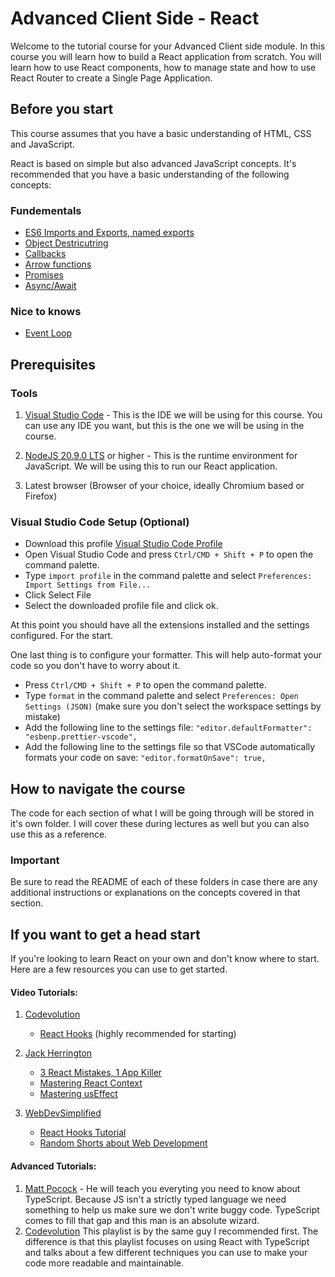 # Advanced Client Side - React

Welcome to the tutorial course for your Advanced Client side module. In this course you will learn how to build a React application from scratch. You will learn how to use React components, how to manage state and how to use React Router to create a Single Page Application.

## Before you start

This course assumes that you have a basic understanding of HTML, CSS and JavaScript.

React is based on simple but also advanced JavaScript concepts. It's recommended that you have a basic understanding of the following concepts:

### Fundementals

- [ES6 Imports and Exports, named exports](https://developer.mozilla.org/en-US/docs/Web/JavaScript/Reference/Statements/import)
- [Object Destricutring](https://developer.mozilla.org/en-US/docs/Web/JavaScript/Reference/Operators/Destructuring_assignment)
- [Callbacks](https://developer.mozilla.org/en-US/docs/Glossary/Callback_function)
- [Arrow functions](https://developer.mozilla.org/en-US/docs/Web/JavaScript/Reference/Functions/Arrow_functions)
- [Promises](https://developer.mozilla.org/en-US/docs/Web/JavaScript/Reference/Global_Objects/Promise)
- [Async/Await](https://developer.mozilla.org/en-US/docs/Web/JavaScript/Reference/Statements/async_function)

### Nice to knows
- [Event Loop](https://developer.mozilla.org/en-US/docs/Web/JavaScript/EventLoop#callback_queue)

## Prerequisites

### Tools

1. [Visual Studio Code](https://code.visualstudio.com/Download) - This is the IDE we will be using for this course. You can use any IDE you want, but this is the one we will be using in the course.
   
2. [NodeJS 20.9.0 LTS](https://nodejs.org/en/download/) or higher - This is the runtime environment for JavaScript. We will be using this to run our React application.

3. Latest browser (Browser of your choice, ideally Chromium based or Firefox)

### Visual Studio Code Setup (Optional)

- Download this profile [Visual Studio Code Profile](https://gist.github.com/AiSirachcha21/3158d287761cf6925bfc8ff1e18810ca)
- Open Visual Studio Code and press `Ctrl/CMD + Shift + P` to open the command palette.
- Type `import profile` in the command palette and select `Preferences: Import Settings from File...`
- Click Select File
- Select the downloaded profile file and click ok.

At this point you should have all the extensions installed and the settings configured. For the start.

One last thing is to configure your formatter. This will help auto-format your code so you don't have to worry about it.

- Press `Ctrl/CMD + Shift + P` to open the command palette.
- Type `format` in the command palette and select `Preferences: Open Settings (JSON)`  (make sure you don't select the workspace settings by mistake)
- Add the following line to the settings file: `"editor.defaultFormatter": "esbenp.prettier-vscode",`
- Add the following line to the settings file so that VSCode automatically formats your code on save: `"editor.formatOnSave": true,`


## How to navigate the course

The code for each section of what I will be going through will be stored in it's own folder. I will cover these during lectures as well but you can also use this as a reference.

### Important

Be sure to read the README of each of these folders in case there are any additional instructions or explanations on the concepts covered in that section.

## If you want to get a head start
If you're looking to learn React on your own and don't know where to start. Here are a few resources you can use to get started.

#### Video Tutorials:

1. [Codevolution](https://www.youtube.com/@Codevolution)
   - [React Hooks](https://www.youtube.com/playlist?list=PLC3y8-rFHvwisvxhZ135pogtX7_Oe3Q3A) (highly recommended for starting)

2. [Jack Herrington](https://www.youtube.com/@jherr/playlists)
   - [3 React Mistakes, 1 App Killer](https://youtu.be/QuLfCUh-iwI?si=y0oGTuGWC6aS_02j)
   - [Mastering React Context](https://youtu.be/MpdFj8MEuJA?si=GUOAhinEL2MEsbf2)
   - [Mastering usEffect](https://youtu.be/dH6i3GurZW8?si=hipB5iIR9vnEs6ZS)

3. [WebDevSimplified](https://www.youtube.com/@WebDevSimplified)
   - [React Hooks Tutorial](https://youtube.com/playlist?list=PLZlA0Gpn_vH8EtggFGERCwMY5u5hOjf-h&si=N3ufPftpxXd7gVhH)
   - [Random Shorts about Web Development](https://youtube.com/playlist?list=PLZlA0Gpn_vH8nhrx0Hyi1-S7ycCovcYB0&si=Rpb_V-j2Yq-Woivu)


#### Advanced Tutorials:
1. [Matt Pocock](https://www.youtube.com/@mattpocockuk) - He will teach you everyting you need to know about TypeScript. Because JS isn't a strictly typed language we need something to help us make sure we don't write buggy code. TypeScript comes to fill that gap and this man is an absolute wizard.
2. [Codevolution](https://youtube.com/playlist?list=PLC3y8-rFHvwi1AXijGTKM0BKtHzVC-LSK&si=E5Uq7o1ItCWocNHT) This playlist is by the same guy I recommended first. The difference is that this playlist focuses on using React with TypeScript and talks about a few different techniques you can use to make your code more readable and maintainable.


